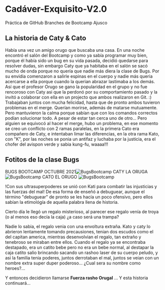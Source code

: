 # Cadáver-Exquisito-V2.0

Práctica de GitHub Branches de Bootcamp Ajusco

## La historia de Caty & Cato

Había una vez un amigo orugo que buscaba una casa. En una noche encontró el salón del Bootcamp y como ya sabía programar muy bien, porque él había sido un bug en su vida pasada, decidió quedarse para resolver dudas, sin embargo Caty que ya habitaba en el salón se sacó mucho de onda porque no quería que nadie más diera la clase de Bugs.
Por su envidia comenzaron a salirle espinas en el cuerpo y nadie más queria acercarse a ella porque cuando la querian abrazar lastimaba a los demás. Así que el profesor Orugo se gano la popularidad en el grupo y no fue rencoroso con Caty asi que la perdonó por su comportamiento pasado y la invitó a colaborar con ella en un projecto que ambos realizaron en Git. :)
Trabajaban juntos con mucha felicidad, hasta que de pronto ambos tuvieron problemas en el merge. Querían morirse, además de matarse mutuamente. Pero mantuvieron la calma porque sabían que con los comandos correctos podían solucionar todo. A pesar de estar tan cerca uno de otro... Pero alguien se equivocó al hacer el merge, hubo un problema, en ese momento se creo un conflicto con 2 ramas paralelas, en la primera Cato era compañero de Caty, e intentaban limar las diferencias, en la otra rama Kato, con "K", por las noches se ponia un antifaz y luchaba por la justicia, era el chofer del avispon verde y sabia kung-fu, waaaa!!!

## Fotitos de la clase Bugs
BUGS BOOTCAMP OCTUBRE 2021![BugsBootcamp](https://github.com/mon0macal7/Cadaver-Exquisito-V2.0/blob/development/Assets/2Bugs.jpg) CATY LA ORUGA ![BugsBootcamp](https://github.com/mon0macal7/Cadaver-Exquisito-V2.0/blob/development/Assets/Caty.jpg) CATO EL ORUGO ![BugsBootcamp](https://github.com/mon0macal7/Cadaver-Exquisito-V2.0/blob/development/Assets/Cato.jpg)

!Con sus ultrasuperpoderes se unió con Kati para combatir las injusticias y las fuerzas del mal!
De esa forma de enseñó a debuguear, aunque el término "debuguear" de pronto se les hacía un poco ofensivo, pero ellos sabían la etimológía de aquella palabra llena de historia. 

Cierto día le llegó un regalo misterioso, al parecer ese regalo venía de troya (o al menos eso decía la caja) ¿a caso será una trampa?

Nadie lo sabia, el regalo venia con una envoltura extraña. Kato y caty lo abrieron lentamente tomando precausiones, tenian dos escudos como el del capitan america, mientras desenvolvian el regalo, tan extraño y tenebroso se miraban entre ellos. Cuando el regalo ya se encontraba destapado, era un catito bebe pero no era un bebe normal, al destapar la caja catito salio brincando sacando un rashoo laser de su cuerpo peludo, y asi la familia tenia poderes, juntos derrotaban el mal, juntos se veian con un nombre extra super duper poderoso... ¿Cual sera su nombre como heroes?...

Y entonces decidieron llamarse **Fuerza rasho Orugal** ...
Y esta historia continuará...